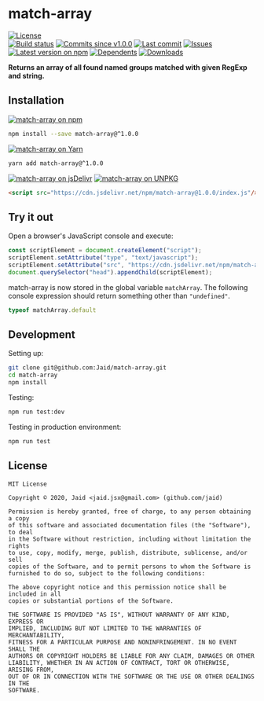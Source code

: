 # match-array


<a href="https://raw.githubusercontent.com/Jaid/match-array/master/license.txt"><img src="https://img.shields.io/github/license/Jaid/match-array?style=flat-square" alt="License"/></a>  
<a href="https://actions-badge.atrox.dev/Jaid/match-array/goto"><img src="https://img.shields.io/endpoint.svg?style=flat-square&url=https%3A%2F%2Factions-badge.atrox.dev%2FJaid%2Fmatch-array%2Fbadge" alt="Build status"/></a> <a href="https://github.com/Jaid/match-array/commits"><img src="https://img.shields.io/github/commits-since/Jaid/match-array/v1.0.0?style=flat-square&logo=github" alt="Commits since v1.0.0"/></a> <a href="https://github.com/Jaid/match-array/commits"><img src="https://img.shields.io/github/last-commit/Jaid/match-array?style=flat-square&logo=github" alt="Last commit"/></a> <a href="https://github.com/Jaid/match-array/issues"><img src="https://img.shields.io/github/issues/Jaid/match-array?style=flat-square&logo=github" alt="Issues"/></a>  
<a href="https://npmjs.com/package/match-array"><img src="https://img.shields.io/npm/v/match-array?style=flat-square&logo=npm&label=latest%20version" alt="Latest version on npm"/></a> <a href="https://github.com/Jaid/match-array/network/dependents"><img src="https://img.shields.io/librariesio/dependents/npm/match-array?style=flat-square&logo=npm" alt="Dependents"/></a> <a href="https://npmjs.com/package/match-array"><img src="https://img.shields.io/npm/dm/match-array?style=flat-square&logo=npm" alt="Downloads"/></a>

**Returns an array of all found named groups matched with given RegExp and string.**















## Installation
<a href="https://npmjs.com/package/match-array"><img src="https://img.shields.io/badge/npm-match--array-C23039?style=flat-square&logo=npm" alt="match-array on npm"/></a>
```bash
npm install --save match-array@^1.0.0
```
<a href="https://yarnpkg.com/package/match-array"><img src="https://img.shields.io/badge/Yarn-match--array-2F8CB7?style=flat-square&logo=yarn&logoColor=white" alt="match-array on Yarn"/></a>
```bash
yarn add match-array@^1.0.0
```
<a href="https://jsdelivr.com/package/npm/match-array/"><img src="https://img.shields.io/badge/jsDelivr-match--array-orange?style=flat-square&logo=html5&logoColor=white" alt="match-array on jsDelivr"/></a> <a href="https://unpkg.com/browse/match-array/"><img src="https://img.shields.io/badge/UNPKG-match--array-orange?style=flat-square&logo=html5&logoColor=white" alt="match-array on UNPKG"/></a>
```html
<script src="https://cdn.jsdelivr.net/npm/match-array@1.0.0/index.js"/>
```


## Try it out



Open a browser's JavaScript console and execute:

```javascript
const scriptElement = document.createElement("script");
scriptElement.setAttribute("type", "text/javascript");
scriptElement.setAttribute("src", "https://cdn.jsdelivr.net/npm/match-array@1.0.0/index.js");
document.querySelector("head").appendChild(scriptElement);
```

match-array is now stored in the global variable `matchArray`. The following console expression should return something other than `"undefined"`.

```javascript
typeof matchArray.default
```






## Development



Setting up:
```bash
git clone git@github.com:Jaid/match-array.git
cd match-array
npm install
```
Testing:
```bash
npm run test:dev
```
Testing in production environment:
```bash
npm run test
```


## License
```text
MIT License

Copyright © 2020, Jaid <jaid.jsx@gmail.com> (github.com/jaid)

Permission is hereby granted, free of charge, to any person obtaining a copy
of this software and associated documentation files (the "Software"), to deal
in the Software without restriction, including without limitation the rights
to use, copy, modify, merge, publish, distribute, sublicense, and/or sell
copies of the Software, and to permit persons to whom the Software is
furnished to do so, subject to the following conditions:

The above copyright notice and this permission notice shall be included in all
copies or substantial portions of the Software.

THE SOFTWARE IS PROVIDED "AS IS", WITHOUT WARRANTY OF ANY KIND, EXPRESS OR
IMPLIED, INCLUDING BUT NOT LIMITED TO THE WARRANTIES OF MERCHANTABILITY,
FITNESS FOR A PARTICULAR PURPOSE AND NONINFRINGEMENT. IN NO EVENT SHALL THE
AUTHORS OR COPYRIGHT HOLDERS BE LIABLE FOR ANY CLAIM, DAMAGES OR OTHER
LIABILITY, WHETHER IN AN ACTION OF CONTRACT, TORT OR OTHERWISE, ARISING FROM,
OUT OF OR IN CONNECTION WITH THE SOFTWARE OR THE USE OR OTHER DEALINGS IN THE
SOFTWARE.
```

